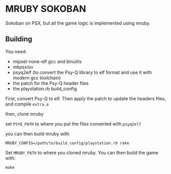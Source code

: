 # MRUBY SOKOBAN

Sokoban on PSX, but all the game logic is implemented using mruby.

## Building

You need:

- mipsel-none-elf gcc and binutils
- mkpsxiso
- psyq2elf (to convert the Psy-Q library to elf format and use it with modern gcc toolchain)
- the patch for the Psy-Q header files
- the playstation.rb build_config

First, convert Psy-Q to elf. Then apply the patch to update the headers files, and compile `extra.a`

then, clone mruby

set `PSYQ_PATH` to where you put the files converted with `psyq2elf`

you can then build mruby with

```
MRUBY_CONFIG=/path/to/build_config/playstation.rb rake
```

Set `MRUBY_PATH` to where you cloned mruby. You can then build the game with:

```
make
```
